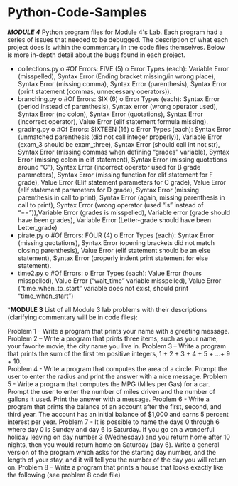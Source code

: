 # Python-Code-Samples

***MODULE 4***
Python program files for Module 4's Lab. Each program had a series of issues that needed to be debugged. The description of what each project does is within the commentary in the code files themselves. Below is more in-depth detail about the bugs found in each project.

-	collections.py
o	#Of Errors: FIVE (5)
o	Error Types (each): Variable Error (misspelled), Syntax Error (Ending bracket missing/in wrong place), Syntax Error (missing comma), Syntax Error (parenthesis), Syntax Error (print statement (commas, unnecessary operators)).
-	branching.py
o	#Of Errors: SIX (6)
o	Error Types (each): Syntax Error (period instead of parenthesis), Syntax error (wrong operator used), Syntax Error (no colon), Syntax Error (quotations), Syntax Error (incorrect operator), Value Error (elif statement formula missing).
-	grading.py
o	#Of Errors: SIXTEEN (16)
o	Error Types (each): Syntax Error (unmatched parenthesis (did not call integer properly)), Variable Error (exam_3 should be exam_three), Syntax Error (should call int not str), Syntax Error (missing commas when defining “grades” variable),  Syntax Error (missing colon in elif statement),  Syntax Error (missing quotations around “C”), Syntax Error (incorrect operator used for B grade parameters), Syntax Error (missing function for elif statement for F grade), Value Error (Elif statement parameters for C grade), Value Error (elif statement parameters for D grade), Syntax Error (missing parenthesis in call to print), Syntax Error (again, missing parenthesis in call to print), Syntax Error (wrong operator (used “is” instead of “==”)),Variable Error (grades is misspelled), Variable error (grade should have been grades), Variable Error (Letter-grade should have been Letter_grade)
-	pirate.py
o	#Of Errors: FOUR (4)
o	Error Types (each): Syntax Error (missing quotations), Syntax Error (opening brackets did not match closing parenthesis), Value Error (elif statement should be an else statement), Syntax Error (properly indent print statement for else statement).
-	time2.py
o	#Of Errors:
o	Error Types (each): Value Error (hours misspelled), Value Error (“wait_time” variable misspelled), Value Error (“time_when_to_start” variable does not exist, should print “time_when_start”)


***MODULE 3**
List of all Module 3 lab problems with their descriptions (clarifying commentary will be in code files):

Problem 1 – Write a program that prints your name with a greeting message. 
Problem 2 – Write a program that prints three items, such as your name, your favorite movie, the city name you live in. 
Problem 3 – Write a program that prints the sum of the first ten positive integers, 1 + 2 + 3 + 4 +
5 + …+ 9 + 10.  
Problem 4 - Write a program that computes the area of a circle. Prompt the user to enter the radius and print the answer with a nice message. 
Problem 5 - Write a program that computes the MPG (Miles per Gas) for a car. Prompt the user to enter the number of miles driven and the number of gallons it used. Print the answer with a message. 
Problem 6 - Write a program that prints the balance of an account after the first, second, and third year. The account has an initial balance of $1,000 and earns 5 percent interest per year. 
Problem 7 - It is possible to name the days 0 through 6 where day 0 is Sunday and day 6 is Saturday. If you go on a wonderful holiday leaving on day number 3 (Wednesday) and you return home after 10 nights, then you would return home on Saturday (day 6). Write a general version of the program which asks for the starting day number, and the length of your stay, and it will tell you the number of the day you will return on. 
Problem 8 – Write a program that prints a house that looks exactly like the following (see problem 8 code file)
